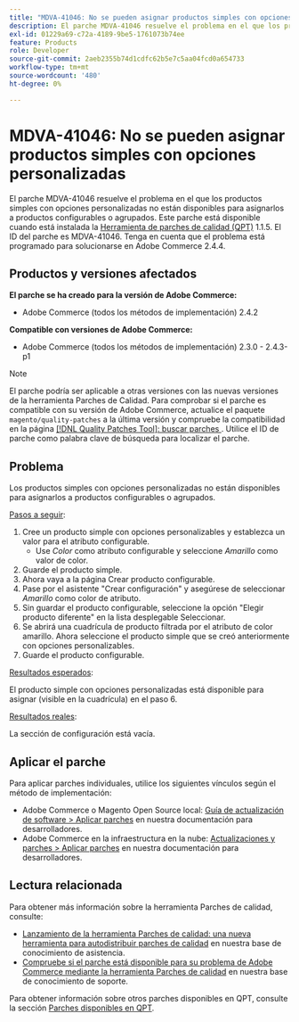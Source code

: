 ```yaml
---
title: "MDVA-41046: No se pueden asignar productos simples con opciones personalizadas"
description: El parche MDVA-41046 resuelve el problema en el que los productos simples con opciones personalizadas no están disponibles para asignarlos a productos configurables o agrupados. Este parche está disponible cuando está instalada la [Quality Patches Tool (QPT)](/help/announcements/adobe-commerce-announcements/magento-quality-patches-released-new-tool-to-self-serve-quality-patches.md) 1.1.5. El ID del parche es MDVA-41046. Tenga en cuenta que el problema está programado para solucionarse en Adobe Commerce 2.4.4.
exl-id: 01229a69-c72a-4189-9be5-1761073b74ee
feature: Products
role: Developer
source-git-commit: 2aeb2355b74d1cdfc62b5e7c5aa04fcd0a654733
workflow-type: tm+mt
source-wordcount: '480'
ht-degree: 0%

---
```


# MDVA-41046: No se pueden asignar productos simples con opciones personalizadas

El parche MDVA-41046 resuelve el problema en el que los productos simples con opciones personalizadas no están disponibles para asignarlos a productos configurables o agrupados. Este parche está disponible cuando está instalada la [Herramienta de parches de calidad (QPT)](/help/announcements/adobe-commerce-announcements/magento-quality-patches-released-new-tool-to-self-serve-quality-patches.md) 1.1.5. El ID del parche es MDVA-41046. Tenga en cuenta que el problema está programado para solucionarse en Adobe Commerce 2.4.4.

## Productos y versiones afectados

**El parche se ha creado para la versión de Adobe Commerce:**

* Adobe Commerce (todos los métodos de implementación) 2.4.2

**Compatible con versiones de Adobe Commerce:**

* Adobe Commerce (todos los métodos de implementación) 2.3.0 - 2.4.3-p1

>[!NOTE]
>
>El parche podría ser aplicable a otras versiones con las nuevas versiones de la herramienta Parches de Calidad. Para comprobar si el parche es compatible con su versión de Adobe Commerce, actualice el paquete `magento/quality-patches` a la última versión y compruebe la compatibilidad en la página [[!DNL Quality Patches Tool]: buscar parches ](https://experienceleague.adobe.com/tools/commerce-quality-patches/index.html?lang=es). Utilice el ID de parche como palabra clave de búsqueda para localizar el parche.

## Problema

Los productos simples con opciones personalizadas no están disponibles para asignarlos a productos configurables o agrupados.

<u>Pasos a seguir</u>:

1. Cree un producto simple con opciones personalizables y establezca un valor para el atributo configurable.
   * Use *Color* como atributo configurable y seleccione *Amarillo* como valor de color.
1. Guarde el producto simple.
1. Ahora vaya a la página Crear producto configurable.
1. Pase por el asistente &quot;Crear configuración&quot; y asegúrese de seleccionar *Amarillo* como color de atributo.
1. Sin guardar el producto configurable, seleccione la opción &quot;Elegir producto diferente&quot; en la lista desplegable Seleccionar.
1. Se abrirá una cuadrícula de producto filtrada por el atributo de color amarillo. Ahora seleccione el producto simple que se creó anteriormente con opciones personalizables.
1. Guarde el producto configurable.

<u>Resultados esperados</u>:

El producto simple con opciones personalizadas está disponible para asignar (visible en la cuadrícula) en el paso 6.

<u>Resultados reales</u>:

La sección de configuración está vacía.

## Aplicar el parche

Para aplicar parches individuales, utilice los siguientes vínculos según el método de implementación:

* Adobe Commerce o Magento Open Source local: [Guía de actualización de software > Aplicar parches](https://experienceleague.adobe.com/es/docs/commerce-operations/tools/quality-patches-tool/usage) en nuestra documentación para desarrolladores.
* Adobe Commerce en la infraestructura en la nube: [Actualizaciones y parches > Aplicar parches](https://experienceleague.adobe.com/es/docs/commerce-cloud-service/user-guide/develop/upgrade/apply-patches) en nuestra documentación para desarrolladores.

## Lectura relacionada

Para obtener más información sobre la herramienta Parches de calidad, consulte:

* [Lanzamiento de la herramienta Parches de calidad: una nueva herramienta para autodistribuir parches de calidad](/help/announcements/adobe-commerce-announcements/magento-quality-patches-released-new-tool-to-self-serve-quality-patches.md) en nuestra base de conocimiento de asistencia.
* [Compruebe si el parche está disponible para su problema de Adobe Commerce mediante la herramienta Parches de calidad](/help/support-tools/patches-available-in-qpt-tool/check-patch-for-magento-issue-with-magento-quality-patches.md) en nuestra base de conocimiento de soporte.

Para obtener información sobre otros parches disponibles en QPT, consulte la sección [Parches disponibles en QPT](https://support.magento.com/hc/en-us/sections/360010506631-Patches-available-in-MQP-tool-).
